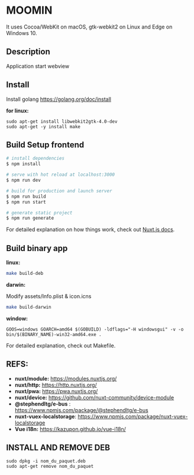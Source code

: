# MOOMIN

It uses Cocoa/WebKit on macOS, gtk-webkit2 on Linux and Edge on Windows 10.

## Description

Application start webview

## Install

Install golang https://golang.org/doc/install

**for linux:**

```
sudo apt-get install libwebkit2gtk-4.0-dev
sudo apt-get -y install make
```

## Build Setup frontend

```bash
# install dependencies
$ npm install

# serve with hot reload at localhost:3000
$ npm run dev

# build for production and launch server
$ npm run build
$ npm run start

# generate static project
$ npm run generate
```

For detailed explanation on how things work, check out [Nuxt.js docs](https://nuxtjs.org).

## Build binary app

**linux:**

```bash
make build-deb
```

**darwin:**

Modify assets/Info.plist & icon.icns

```bash darwin
make build-darwin
```

**window:**

```
GOOS=windows GOARCH=amd64 $(GOBUILD) -ldflags="-H windowsgui" -v -o bin/$(BINARY_NAME)-win32-amd64.exe .
```

For detailed explanation, check out Makefile.

## REFS:

- __nuxt/module:__ https://modules.nuxtjs.org/
- __nuxt/http:__ https://http.nuxtjs.org/
- __nuxt/pwa:__ https://pwa.nuxtjs.org/
- __nuxt/device:__ https://github.com/nuxt-community/device-module
- __@stephendltg/e-bus__ : https://www.npmjs.com/package/@stephendltg/e-bus
- __nuxt-vuex-localstorage__: https://www.npmjs.com/package/nuxt-vuex-localstorage
- __Vue i18n:__ https://kazupon.github.io/vue-i18n/

## INSTALL AND REMOVE DEB

```
sudo dpkg -i nom_du_paquet.deb
sudo apt-get remove nom_du_paquet
```

